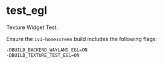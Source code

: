 # test_egl

Texture Widget Test.

Ensure the `ivi-homescreen` build includes the following flags:

    -DBUILD_BACKEND_WAYLAND_EGL=ON
    -DBUILD_TEXTURE_TEST_EGL=ON
